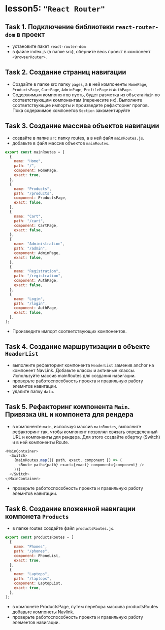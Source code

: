 # lesson5: `"React Router"`

## Task 1. Подключение библиотеки `react-router-dom` в проект

- установите пакет `react-router-dom`
- в файле index.js (в папке src), оберните весь проект в компонент `<BrowserRouter>`.

## Task 2. Создание страниц навигации

- Создайте в папке src папку `pages`, а в ней компоненты `HomePage`, `ProductsPage`, `CartPage`, `AdminPage`, `ProfilePage` и `AuthPage`.
- Содержимым компонентов пусть, будет разметка из объекта `Main` по соответствующим компонентам (перенесите их). Выполните соответствующие импорты и произведите рефакторинг пропов. Пока содержимое компонетов `Section` закоментируйте

## Task 3. Создание массива объектов навигации

- создайте в папке `src` папку routes, а в ней файл `mainRoutes.js`.
- добавьте в файл массив объектов `mainRoutes`.

```javascript
export const mainRoutes = [
  {
    name: "Home",
    path: "/",
    component: HomePage,
    exact: true,
  },
  {
    name: "Products",
    path: "/products",
    component: ProductsPage,
    exact: false,
  },
  {
    name: "Cart",
    path: "/cart",
    component: CartPage,
    exact: false,
  },
  {
    name: "Administration",
    path: "/admin",
    component: AdminPage,
    exact: false,
  },
  {
    name: "Registration",
    path: "/registration",
    component: AuthPage,
    exact: false,
  },
  {
    name: "Login",
    path: "/login",
    component: AuthPage,
    exact: false,
  },
];
```

- Произведите импорт соответствующих компонентов.

## Task 4. Создание маршрутизации в объекте `HeaderList`

- выполните рефакторинг компонента `HeaderList` заменив anchor на компонент NavLink. Добавьте классы и активные классы. Используйте массив mainRoutes для создания навигации.
- проверьте работоспособность проекта и правильную работу элемнтов навигации.
- удалите папку `data`.

## Task 5. Рефакторинг компонента `Main`. Привязка `URL` и компонета для рендера

- в компоненте `main`, используя массив `mainRoutes`, выполните рефакторинг так, чтобы компонент позволял связать определенный URL и компоненты для рендера. Для этого создайте обертку (Switch) и в ней компоненты Route.

```javascript
<MainContainer>
  <Switch>
    {mainRoutes.map(({ path, exact, component }) => (
      <Route path={path} exact={exact} component={component} />
    ))}
  </Switch>
</MainContainer>
```

- проверьте работоспособность проекта и правильную работу элемнтов навигации.

## Task 6. Создание вложенной навигации компонета `Products`

- в папке routes создайте файл `productsRoutes.js`.

```javascript
export const productsRoutes = [
  {
    name: "Phones",
    path: "/phones",
    component: PhoneList,
    exact: true,
  },
  {
    name: "Laptops",
    path: "/laptops",
    component: LaptopList,
    exact: true,
  },
];
```

- в компонете ProductsPage, путем перебора массива productsRoutes добавьте компонеты Navlink.
- проверьте работоспособность проекта и правильную работу элементов навигации.
